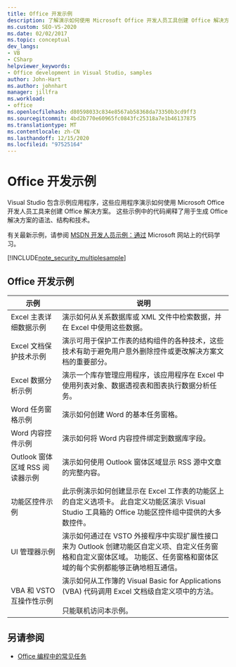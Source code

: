 ```yaml
---
title: Office 开发示例
description: 了解演示如何使用 Microsoft Office 开发人员工具创建 Office 解决方案的示例 Visual Studio 应用程序。
ms.custom: SEO-VS-2020
ms.date: 02/02/2017
ms.topic: conceptual
dev_langs:
- VB
- CSharp
helpviewer_keywords:
- Office development in Visual Studio, samples
author: John-Hart
ms.author: johnhart
manager: jillfra
ms.workload:
- office
ms.openlocfilehash: d80598033c834e8567ab58368da73350b3cd9ff3
ms.sourcegitcommit: 4bd2b770e60965fc0843fc25318a7e1b46137875
ms.translationtype: MT
ms.contentlocale: zh-CN
ms.lasthandoff: 12/15/2020
ms.locfileid: "97525164"
---
```

# <a name="office-development-samples"></a>Office 开发示例
  Visual Studio 包含示例应用程序，这些应用程序演示如何使用 Microsoft Office 开发人员工具来创建 Office 解决方案。 这些示例中的代码阐释了用于生成 Office 解决方案的语法、结构和技术。

 有关最新示例，请参阅 [MSDN 开发人员示例：通过](https://code.msdn.microsoft.com/site/search?query=vsto&f%5B1%5D.Value=vsto&f%5B1%5D.Type=SearchText&f%5B0%5D.Value=11.0&f%5B0%5D.Type=VisualStudioVersion&f%5B0%5D.Text=Visual%20Studio%2011&ac=8) Microsoft 网站上的代码学习。

 [!INCLUDE[note_security_multiplesample](../vsto/includes/note-security-multiplesample-md.md)]

## <a name="office-development-samples"></a>Office 开发示例

|示例|说明|
|------------|-----------------|
|Excel 主表详细数据示例|演示如何从关系数据库或 XML 文件中检索数据，并在 Excel 中使用这些数据。|
|Excel 文档保护技术示例|演示可用于保护工作表的结构组件的各种技术，这些技术有助于避免用户意外删除控件或更改解决方案文档的重要部分。|
|Excel 数据分析示例|演示一个库存管理应用程序，该应用程序在 Excel 中使用列表对象、数据透视表和图表执行数据分析任务。|
|Word 任务窗格示例|演示如何创建 Word 的基本任务窗格。|
|Word 内容控件示例|演示如何将 Word 内容控件绑定到数据库字段。|
|Outlook 窗体区域 RSS 阅读器示例|演示如何使用 Outlook 窗体区域显示 RSS 源中文章的完整内容。|
|功能区控件示例|此示例演示如何创建显示在 Excel 工作表的功能区上的自定义选项卡。 此自定义功能区演示 Visual Studio 工具箱的 Office 功能区控件组中提供的大多数控件。|
|UI 管理器示例|演示如何通过在 VSTO 外接程序中实现扩展性接口来为 Outlook 创建功能区自定义项、自定义任务窗格和自定义窗体区域。 功能区、任务窗格和窗体区域的每个实例都能够正确地相互通信。|
|VBA 和 VSTO 互操作性示例|演示如何从工作簿的 Visual Basic for Applications (VBA) 代码调用 Excel 文档级自定义项中的方法。<br /><br /> 只能联机访问本示例。|

## <a name="see-also"></a>另请参阅
- [Office 编程中的常见任务](../vsto/common-tasks-in-office-programming.md)
